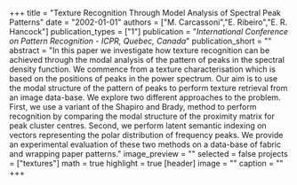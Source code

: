 +++
title = "Texture Recognition Through Model Analysis of Spectral Peak Patterns"
date = "2002-01-01"
authors = ["M. Carcassoni","E. Ribeiro","E. R. Hancock"]
publication_types = ["1"]
publication = "_International Conference on Pattern Recognition - ICPR, Quebec, Canada_"
publication_short = ""
abstract = "In this paper we investigate how texture recognition can be achieved through the modal analysis of the pattern of peaks in the spectral density function. We commence from a texture characterisation which is based on the positions of peaks in the power spectrum. Our aim is to use the modal structure of the pattern of peaks to perform texture retrieval from an image data-base. We explore two different approaches to the problem. First, we use a variant of the Shapiro and Brady, method to perform recognition by comparing the modal structure of the proximity matrix for peak cluster centres. Second, we perform latent semantic indexing on vectors representing the polar distribution of frequency peaks. We provide an experimental evaluation of these two methods on a data-base of fabric and wrapping paper patterns."
image_preview = ""
selected = false
projects = ["textures"]
math = true
highlight = true
[header]
image = ""
caption = ""
+++

